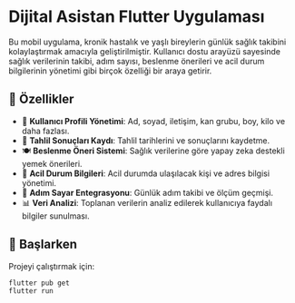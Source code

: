 # Dijital Asistan Flutter Uygulaması

Bu mobil uygulama, kronik hastalık ve yaşlı bireylerin günlük sağlık takibini kolaylaştırmak amacıyla geliştirilmiştir. Kullanıcı dostu arayüzü sayesinde sağlık verilerinin takibi, adım sayısı, beslenme önerileri ve acil durum bilgilerinin yönetimi gibi birçok özelliği bir araya getirir.

## 📱 Özellikler

- 👤 **Kullanıcı Profili Yönetimi**: Ad, soyad, iletişim, kan grubu, boy, kilo ve daha fazlası.
- 🏥 **Tahlil Sonuçları Kaydı**: Tahlil tarihlerini ve sonuçlarını kaydetme.
- 🍽️ **Beslenme Öneri Sistemi**: Sağlık verilerine göre yapay zeka destekli yemek önerileri.
- 🚨 **Acil Durum Bilgileri**: Acil durumda ulaşılacak kişi ve adres bilgisi yönetimi.
- 🦶 **Adım Sayar Entegrasyonu**: Günlük adım takibi ve ölçüm geçmişi.
- 📊 **Veri Analizi**: Toplanan verilerin analiz edilerek kullanıcıya faydalı bilgiler sunulması.

## 🚀 Başlarken

Projeyi çalıştırmak için:

```bash
flutter pub get
flutter run
